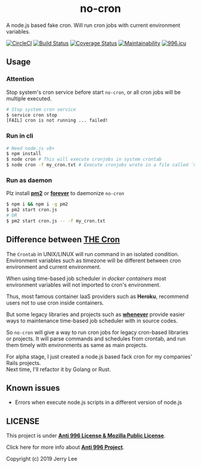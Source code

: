 <h1 align="center">no-cron</h1>
A node.js based fake cron. Will run cron jobs with current environment variables.  

[![CircleCI](https://circleci.com/gh/jerrywdlee/no-cron.svg?style=svg)](https://circleci.com/gh/jerrywdlee/no-cron)
[![Build Status](https://travis-ci.org/jerrywdlee/no-cron.svg?branch=master)](https://travis-ci.org/jerrywdlee/no-cron)
[![Coverage Status](https://coveralls.io/repos/github/jerrywdlee/no-cron/badge.svg)](https://coveralls.io/github/jerrywdlee/no-cron)
[![Maintainability](https://api.codeclimate.com/v1/badges/ccff0672287ccfc884b6/maintainability)](https://codeclimate.com/github/jerrywdlee/no-cron/maintainability)
[![996.icu](https://img.shields.io/badge/link-996.icu-red.svg)](https://996.icu)


## Usage
### Attention
Stop system's cron service before start `no-cron`, or all cron jobs will be multiple executed.

```sh
# Stop system cron service
$ service cron stop
[FAIL] cron is not running ... failed!
```

### Run in cli

```sh
# Need node.js v8+
$ npm install
$ node cron # This will execute cronjobs in system crontab
$ node cron -f my_cron.txt # Execute cronjobs wrote in a file called `my_cron.txt`
```
### Run as daemon
Plz install **[pm2](https://github.com/Unitech/pm2)** or **[forever](https://github.com/foreverjs/forever)** to daemonize `no-cron`

```sh
$ npm i && npm i -g pm2
$ pm2 start cron.js
# OR
$ pm2 start cron.js -- -f my_cron.txt
```

## Difference between [THE Cron](https://en.wikipedia.org/wiki/Cron)
The `Crontab` in UNIX/LINUX will run command in an isolated condition. Environment variables such as timezone will be different between cron environment and current environment.

When using time-based job scheduler in *docker containers* most environment variables will not imported to cron's environment.

Thus, most famous container IaaS providers such as **Heroku**, recommend users not to use cron inside containers.

But some legacy libraries and projects such as **[whenever](https://github.com/javan/whenever)** provide easier ways to maintenance time-based job scheduler with in source codes.

So `no-cron` will give a way to run cron jobs for legacy cron-based libraries or projects.
It will parse commands and schedules from crontab, and run them timely with environments as same as main projects.

For alpha stage, I just created a node.js based fack cron for my companies' Rails projects.  
Next time, I'll refactor it by Golang or Rust.

## Known issues

- Errors when execute node.js scripts in a different version of node.js

## LICENSE
This project is under **[Anti 996 License & Mozilla Public License](https://github.com/jerrywdlee/no-cron/blob/master/LICENSE)**.  

Click here for more info about **[Anti 996 Project](https://996.icu/#/en_US)**.

Copyright (c) 2019 Jerry Lee
